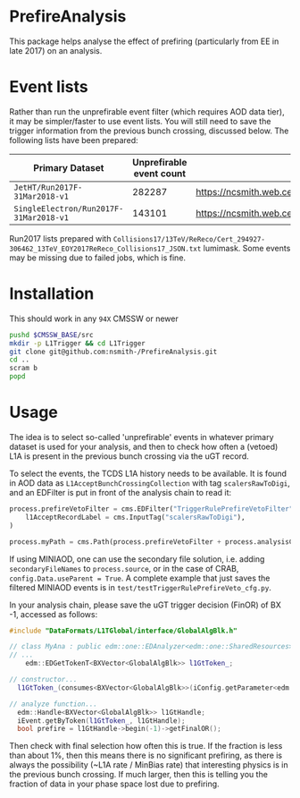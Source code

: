 PrefireAnalysis
===============
This package helps analyse the effect of prefiring (particularly from EE in late 2017) on an analysis.

# Event lists
Rather than run the unprefirable event filter (which requires AOD data tier), it may be simpler/faster to use event lists.
You will still need to save the trigger information from the previous bunch crossing, discussed below.
The following lists have been prepared:

| Primary Dataset | Unprefirable event count | ROOT file |
| --- | --- | --- |
| `JetHT/Run2017F-31Mar2018-v1` | 282287 | https://ncsmith.web.cern.ch/ncsmith/UnprefirableEventLists/JetHT_Run2017F_unprefirableEvents.root
| `SingleElectron/Run2017F-31Mar2018-v1` | 143101 | https://ncsmith.web.cern.ch/ncsmith/UnprefirableEventLists/SingleElectron_Run2017F_unprefirableEvents.root

Run2017 lists prepared with `Collisions17/13TeV/ReReco/Cert_294927-306462_13TeV_EOY2017ReReco_Collisions17_JSON.txt` lumimask.
Some events may be missing due to failed jobs, which is fine.


# Installation
This should work in any `94X` CMSSW or newer
```bash
pushd $CMSSW_BASE/src
mkdir -p L1Trigger && cd L1Trigger
git clone git@github.com:nsmith-/PrefireAnalysis.git
cd ..
scram b
popd
```

# Usage
The idea is to select so-called 'unprefirable' events in whatever primary dataset is used for your analysis,
and then to check how often a (vetoed) L1A is present in the previous bunch crossing via the uGT record.

To select the events, the TCDS L1A history needs to be available.  It is found in AOD data as `L1AcceptBunchCrossingCollection`
with tag `scalersRawToDigi`, and an EDFilter is put in front of the analysis chain to read it: 
```python
process.prefireVetoFilter = cms.EDFilter("TriggerRulePrefireVetoFilter",
    l1AcceptRecordLabel = cms.InputTag("scalersRawToDigi"),
)

process.myPath = cms.Path(process.prefireVetoFilter + process.analysisChain)
```
If using MINIAOD, one can use the secondary file solution,
i.e. adding `secondaryFileNames` to `process.source`, or in the case of CRAB, `config.Data.useParent = True`.
A complete example that just saves the filtered MINIAOD events is in `test/testTriggerRulePrefireVeto_cfg.py`.

In your analysis chain, please save the uGT trigger decision (FinOR) of BX -1, accessed as follows:
```c++
#include "DataFormats/L1TGlobal/interface/GlobalAlgBlk.h"

// class MyAna : public edm::one::EDAnalyzer<edm::one::SharedResources> {
// ...
    edm::EDGetTokenT<BXVector<GlobalAlgBlk>> l1GtToken_;

// constructor...
  l1GtToken_(consumes<BXVector<GlobalAlgBlk>>(iConfig.getParameter<edm::InputTag>("l1GtSrc")))

// analyze function...
  edm::Handle<BXVector<GlobalAlgBlk>> l1GtHandle;
  iEvent.getByToken(l1GtToken_, l1GtHandle);
  bool prefire = l1GtHandle->begin(-1)->getFinalOR();
```
Then check with final selection how often this is true.  If the fraction is less than about 1%, then this means
there is no significant prefiring, as there is always the possibility (~L1A rate / MinBias rate) that interesting physics is
in the previous bunch crossing.  If much larger, then this is telling you the fraction of data in your phase
space lost due to prefiring.
